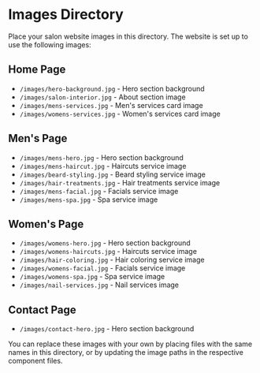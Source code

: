# Images Directory

Place your salon website images in this directory. The website is set up to use the following images:

## Home Page

- `/images/hero-background.jpg` - Hero section background
- `/images/salon-interior.jpg` - About section image
- `/images/mens-services.jpg` - Men's services card image
- `/images/womens-services.jpg` - Women's services card image

## Men's Page

- `/images/mens-hero.jpg` - Hero section background
- `/images/mens-haircut.jpg` - Haircuts service image
- `/images/beard-styling.jpg` - Beard styling service image
- `/images/hair-treatments.jpg` - Hair treatments service image
- `/images/mens-facial.jpg` - Facials service image
- `/images/mens-spa.jpg` - Spa service image

## Women's Page

- `/images/womens-hero.jpg` - Hero section background
- `/images/womens-haircuts.jpg` - Haircuts service image
- `/images/hair-coloring.jpg` - Hair coloring service image
- `/images/womens-facial.jpg` - Facials service image
- `/images/womens-spa.jpg` - Spa service image
- `/images/nail-services.jpg` - Nail services image

## Contact Page

- `/images/contact-hero.jpg` - Hero section background

You can replace these images with your own by placing files with the same names in this directory, or by updating the image paths in the respective component files.
